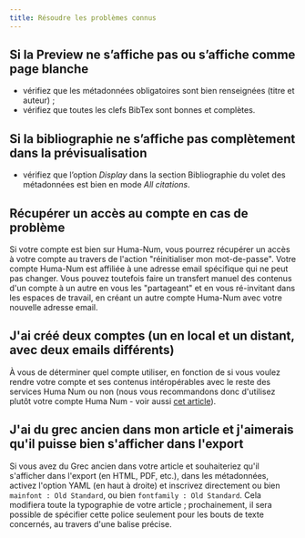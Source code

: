 ```yaml
---
title: Résoudre les problèmes connus
---
```


## Si la Preview ne s’affiche pas ou s’affiche comme page blanche 

- vérifiez que les métadonnées obligatoires sont bien renseignées (titre et auteur)&nbsp;;
- vérifiez que toutes les clefs BibTex sont bonnes et complètes.

## Si la bibliographie ne s’affiche pas complètement dans la prévisualisation

- vérifiez que l’option _Display_ dans la section Bibliographie du volet des métadonnées est bien en mode *All citations*.

## Récupérer un accès au compte en cas de problème

Si votre compte est bien sur Huma-Num, vous pourrez récupérer un accès à votre compte au travers de l'action "réinitialiser mon mot-de-passe". Votre compte Huma-Num est affiliée à une adresse email spécifique qui ne peut pas changer. Vous pouvez toutefois faire un transfert manuel des contenus d'un compte à un autre en vous les "partageant" et en vous ré-invitant dans les espaces de travail, en créant un autre compte Huma-Num avec votre nouvelle adresse email. 

## J'ai créé deux comptes (un en local et un distant, avec deux emails différents)

À vous de déterminer quel compte utiliser, en fonction de si vous voulez rendre votre compte et ses contenus intéropérables avec le reste des services Huma Num ou non (nous vous recommandons donc d'utilisez plutôt votre compte Huma Num - voir aussi [cet article](https://humanum.hypotheses.org/5754#content)).

## J'ai du grec ancien dans mon article et j'aimerais qu'il puisse bien s'afficher dans l'export

Si vous avez du Grec ancien dans votre article et souhaiteriez qu'il s'afficher dans l'export (en HTML, PDF, etc.), dans les métadonnées, activez l'option YAML (en haut à droite) et inscrivez directement ou bien `mainfont : Old Standard`, ou bien `fontfamily : Old Standard`. Cela modifiera toute la typographie de votre article ; prochainement, il sera possible de spécifier cette police seulement pour les bouts de texte concernés, au travers d'une balise précise. 

